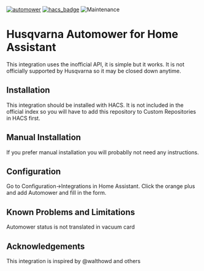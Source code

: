 [![automower](https://img.shields.io/github/release/astrandb/automower_hass)](https://github.com/astrandb/automower_hass) [![hacs_badge](https://img.shields.io/badge/HACS-Custom-orange.svg)](https://github.com/custom-components/hacs) ![Maintenance](https://img.shields.io/maintenance/yes/2020.svg)
# Husqvarna Automower for Home Assistant

This integration uses the inofficial API, it is simple but it works. It is not officially supported by Husqvarna so it may be closed down anytime.

## Installation

This integration should be installed with HACS. It is not included in the official index so you will have to add this repository to Custom Repositories in HACS first.

## Manual Installation
If you prefer manual installation you will probablly not need any instructions.

## Configuration
Go to Configuration->Integrations in Home Assistant. Click the orange plus and add Automower and fill in the form.

## Known Problems and Limitations
Automower status is not translated in vacuum card

## Acknowledgements

This integration is inspired by @walthowd and others